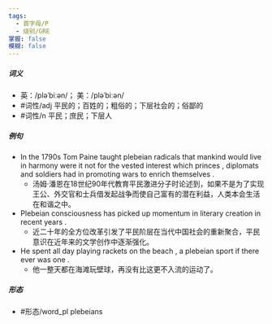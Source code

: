 ```yaml
---
tags:
  - 首字母/P
  - 级别/GRE
掌握: false
模糊: false
---
```

##### 词义
- 英：/pləˈbiːən/； 美：/pləˈbiːən/
- #词性/adj  平民的；百姓的；粗俗的；下层社会的；俗鄙的
- #词性/n  平民；庶民；下层人
##### 例句
- In the 1790s Tom Paine taught plebeian radicals that mankind would live in harmony were it not for the vested interest which princes , diplomats and soldiers had in promoting wars to enrich themselves .
	- 汤姆·潘恩在18世纪90年代教育平民激进分子时论述到，如果不是为了实现王公、外交官和士兵借发起战争而使自己富有的潜在利益，人类本会生活在和谐之中。
- Plebeian consciousness has picked up momentum in literary creation in recent years .
	- 近二十年的全方位改革引发了平民阶层在当代中国社会的重新聚合，平民意识在近年来的文学创作中逐渐强化。
- He spent all day playing rackets on the beach , a plebeian sport if there ever was one .
	- 他一整天都在海滩玩壁球，再没有比这更不入流的运动了。
##### 形态
- #形态/word_pl plebeians
